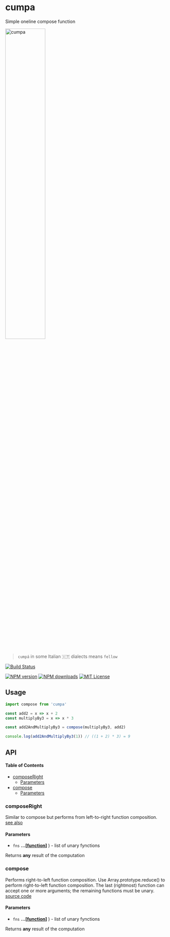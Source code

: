 # cumpa

Simple oneline compose function

<img alt="cumpa" src="https://raw.githack.com/GianlucaGuarini/cumpa/master/cumpa.gif" width="50%"/>

> `cumpá` in some Italian :it: dialects means `fellow`

[![Build Status][travis-image]][travis-url]

[![NPM version][npm-version-image]][npm-url]
[![NPM downloads][npm-downloads-image]][npm-url]
[![MIT License][license-image]][license-url]

## Usage

```js
import compose from 'cumpa'

const add2 = x => x + 2
const multiplyBy3 = x => x * 3

const add2AndMultiplyBy3 = compose(multiplyBy3, add2)

console.log(add2AndMultiplyBy3(1)) // ((1 + 2) * 3) = 9
```

[travis-image]: https://img.shields.io/travis/GianlucaGuarini/cumpa.svg?style=flat-square

[travis-url]: https://travis-ci.org/GianlucaGuarini/cumpa

[license-image]: http://img.shields.io/badge/license-MIT-000000.svg?style=flat-square

[license-url]: LICENSE

[npm-version-image]: http://img.shields.io/npm/v/cumpa.svg?style=flat-square

[npm-downloads-image]: http://img.shields.io/npm/dm/cumpa.svg?style=flat-square

[npm-url]: https://npmjs.org/package/cumpa

## API

<!-- Generated by documentation.js. Update this documentation by updating the source code. -->

#### Table of Contents

-   [composeRight](#composeright)
    -   [Parameters](#parameters)
-   [compose](#compose)
    -   [Parameters](#parameters-1)

### composeRight

Similar to compose but performs from left-to-right function composition.<br/>
[see also](https://30secondsofcode.org/function#composeright)

#### Parameters

-   `fns` **...\[[function](https://developer.mozilla.org/docs/Web/JavaScript/Reference/Statements/function)]** ) - list of unary fynctions

Returns **any** result of the computation

### compose

Performs right-to-left function composition.
Use Array.prototype.reduce() to perform right-to-left function composition.
The last (rightmost) function can accept one or more arguments; the remaining functions must be unary.<br/>
[source code](https://30secondsofcode.org/function#compose)

#### Parameters

-   `fns` **...\[[function](https://developer.mozilla.org/docs/Web/JavaScript/Reference/Statements/function)]** ) - list of unary fynctions

Returns **any** result of the computation
